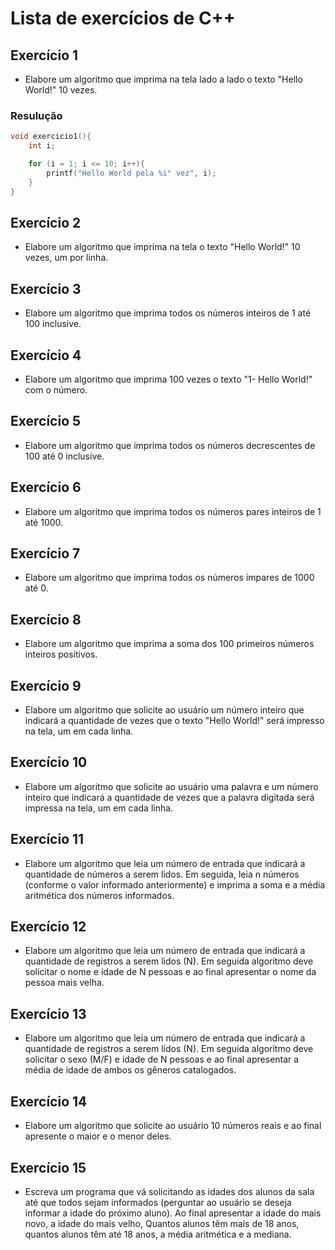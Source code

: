 # Lista de exercícios de C++

## Exercício 1
* Elabore um algoritmo que imprima na tela lado a lado o texto "Hello World!" 10 vezes. 

### Resulução


~~~~c++
void exercicio1(){
    int i;

    for (i = 1; i <= 10; i++){
        printf("Hello World pela %i° vez", i);
    }
}
~~~~

## Exercício 2
* Elabore um algoritmo que imprima na tela o texto "Hello World!" 10 vezes, um por linha.


## Exercício 3
* Elabore um algoritmo que imprima todos os números inteiros de 1 até 100 inclusive.


## Exercício 4
* Elabore um algoritmo que imprima 100 vezes o texto "1- Hello World!" com o número.


## Exercício 5
* Elabore um algoritmo que imprima todos os números decrescentes de 100 até 0 inclusive.


## Exercício 6
* Elabore um algoritmo que imprima todos os números pares inteiros de 1 até 1000.


## Exercício 7
* Elabore um algoritmo que imprima todos os números ímpares de 1000 até 0.


## Exercício 8
* Elabore um algoritmo que imprima a soma dos 100 primeiros números inteiros positivos.


## Exercício 9
* Elabore um algoritmo que solicite ao usuário um número inteiro que indicará a quantidade
de vezes que o texto "Hello World!" será impresso na tela, um em cada linha.


## Exercício 10
* Elabore um algoritmo que solicite ao usuário uma palavra e um número inteiro que
indicará a quantidade de vezes que a palavra digitada será impressa na tela, um em cada
linha.


## Exercício 11
* Elabore um algoritmo que leia um número de entrada que indicará a quantidade de
números a serem lidos. Em seguida, leia n números (conforme o valor informado
anteriormente) e imprima a soma e a média aritmética dos números informados.


## Exercício 12
*  Elabore um algoritmo que leia um número de entrada que indicará a quantidade de
registros a serem lidos (N). Em seguida algoritmo deve solicitar o nome e idade de N
pessoas e ao final apresentar o nome da pessoa mais velha.


## Exercício 13
* Elabore um algoritmo que leia um número de entrada que indicará a quantidade de
registros a serem lidos (N). Em seguida algoritmo deve solicitar o sexo (M/F) e idade de N
pessoas e ao final apresentar a média de idade de ambos os gêneros catalogados.


## Exercício 14
*  Elabore um algoritmo que solicite ao usuário 10 números reais e ao final apresente o
maior e o menor deles.


## Exercício 15
* Escreva um programa que vá solicitando as idades dos alunos da sala até que todos
sejam informados (perguntar ao usuário se deseja informar a idade do próximo aluno). Ao
final apresentar a idade do mais novo, a idade do mais velho, Quantos alunos têm mais de
18 anos, quantos alunos têm até 18 anos, a média aritmética e a mediana.

